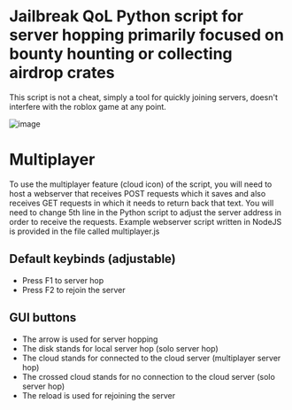# Jailbreak QoL Python script for server hopping primarily focused on bounty hounting or collecting airdrop crates
This script is not a cheat, simply a tool for quickly joining servers, doesn't interfere with the roblox game at any point.

![image](https://github.com/user-attachments/assets/a1ae0d1e-595f-4fa9-9a3c-b8341f5e0c84)
# Multiplayer
To use the multiplayer feature (cloud icon) of the script, you will need to host a webserver that receives POST requests which it saves and also receives GET requests in which it needs to return back that text. You will need to change 5th line in the Python script to adjust the server address in order to receive the requests. Example webserver script written in NodeJS is provided in the file called multiplayer.js
## Default keybinds (adjustable)
- Press F1 to server hop
- Press F2 to rejoin the server
## GUI buttons
- The arrow is used for server hopping
- The disk stands for local server hop (solo server hop)
- The cloud stands for connected to the cloud server (multiplayer server hop)
- The crossed cloud stands for no connection to the cloud server (solo server hop)
- The reload is used for rejoining the server
